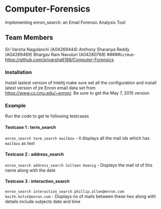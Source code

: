 # Computer-Forensics  
Implementing enron_search: an Email Forensic Analysis Tool
## Team Members
Sri Varsha Nagulanchi (A04269444) 
Anthony Sharanya Reddy (A04269469)
Bhargav Ram Navuluri (A04280768)
#####`GitHub`- https://github.com/srivarsha6188/Computer-Forensics
### Installation
Install lastest version of Intellij make sure set all the configuration and install latest version of jre 
Enron email data set from https://www.cs.cmu.edu/~enron/.
Be sure to get the May 7, 2015 version
### Example
Run the code to get te following testcases
#### Testcase 1 : term_search 
`enron_search term_search mailbox` - it displays all the mail ids which has `mailbox` as text
#### Testcase 2 : address_search
`enron_search address_search Colleen Koenig` - Displays the mail id of this name along with the date
#### Testcase 3 : interaction_search
`enron_search interaction_search phillip.allen@enron.com keith.holst@enron.com` - Displays no of mails between these two along with details include subjects date and time
